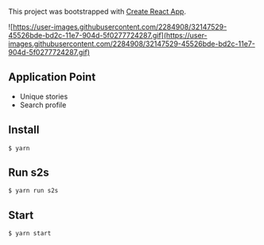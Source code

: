 This project was bootstrapped with [Create React App](https://github.com/facebookincubator/create-react-app).

![https://user-images.githubusercontent.com/2284908/32147529-45526bde-bd2c-11e7-904d-5f0277724287.gif](https://user-images.githubusercontent.com/2284908/32147529-45526bde-bd2c-11e7-904d-5f0277724287.gif)


## Application Point
* Unique stories
* Search profile


## Install

```
$ yarn
```

## Run s2s

```
$ yarn run s2s
```

## Start

```
$ yarn start
```
